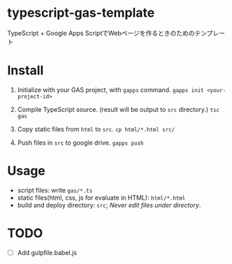 <!-- coding:utf-8, mode:gfm-mode -->
<!-- Author: kakakaya, Date: Thu Feb  9 01:04:58 2017 -->
# typescript-gas-template
TypeScript + Google Apps ScriptでWebページを作るときのためのテンプレート

# Install
1. Initialize with your GAS project, with `gapps` command.
`gapps init <your-project-id>`

2. Compile TypeScript source. (result will be output to `src` directory.)
`tsc gas`

3. Copy static files from `html` to `src`.
`cp html/*.html src/`

4. Push files in `src` to google drive.
`gapps push`

# Usage
* script files: write `gas/*.ts`
* static files(html, css, js for evaluate in HTML): `html/*.html`
* build and deploy directory: `src`; *Never edit files under directory*.

# TODO
- [ ] Add gulpfile.babel.js
